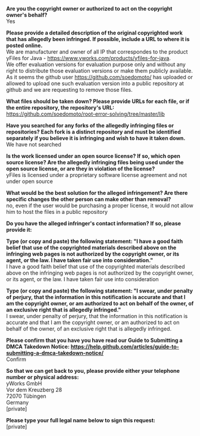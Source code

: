 **Are you the copyright owner or authorized to act on the copyright owner's behalf?**  
Yes

**Please provide a detailed description of the original copyrighted work that has allegedly been infringed. If possible, include a URL to where it is posted online.**  
We are manufacturer and owner of all IP that correspondes to the product yFiles for Java - https://www.yworks.com/products/yfiles-for-java.  
We offer evaluation versions for evaluation purpose only and without any right to distribute those evaluation versions or make them publicly available.  
As it seems the github user https://github.com/soedomoto/ has uploaded or allowed to upload one such evaluation version into a public repository at github and we are requesting to remove those files.  

**What files should be taken down? Please provide URLs for each file, or if the entire repository, the repository's URL:**  
https://github.com/soedomoto/root-error-solving/tree/master/lib

**Have you searched for any forks of the allegedly infringing files or repositories? Each fork is a distinct repository and must be identified separately if you believe it is infringing and wish to have it taken down.**  
We have not searched

**Is the work licensed under an open source license? If so, which open source license? Are the allegedly infringing files being used under the open source license, or are they in violation of the license?**  
yFiles is licensed under a proprietary software license agreement and not under open source

**What would be the best solution for the alleged infringement? Are there specific changes the other person can make other than removal?**  
no, even if the user would be purchasing a proper license, it would not allow him to host the files in a public repository

**Do you have the alleged infringer's contact information? If so, please provide it:**  

**Type (or copy and paste) the following statement: "I have a good faith belief that use of the copyrighted materials described above on the infringing web pages is not authorized by the copyright owner, or its agent, or the law. I have taken fair use into consideration."**  
I have a good faith belief that use of the copyrighted materials described above on the infringing web pages is not authorized by the copyright owner, or its agent, or the law. I have taken fair use into consideration

**Type (or copy and paste) the following statement: "I swear, under penalty of perjury, that the information in this notification is accurate and that I am the copyright owner, or am authorized to act on behalf of the owner, of an exclusive right that is allegedly infringed."**  
I swear, under penalty of perjury, that the information in this notification is accurate and that I am the copyright owner, or am authorized to act on behalf of the owner, of an exclusive right that is allegedly infringed.

**Please confirm that you have you have read our Guide to Submitting a DMCA Takedown Notice: https://help.github.com/articles/guide-to-submitting-a-dmca-takedown-notice/**  
Confirm

**So that we can get back to you, please provide either your telephone number or physical address:**  
yWorks GmbH  
Vor dem Kreuzberg 28  
72070 Tübingen  
Germany  
[private]  

**Please type your full legal name below to sign this request:**  
[private]
